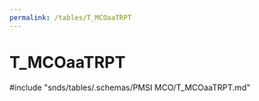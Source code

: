 ```yaml
---
permalink: /tables/T_MCOaaTRPT
---
```

# T\_MCOaaTRPT
<!-- SPDX-License-Identifier: MPL-2.0 -->

<!-- ATTENTION : Ne pas supprimer ou modifier la ligne ci-dessous -->
#include "snds/tables/.schemas/PMSI MCO/T_MCOaaTRPT.md"
<!-- ATTENTION : Ne pas supprimer ou modifier la ligne ci-dessus -->

